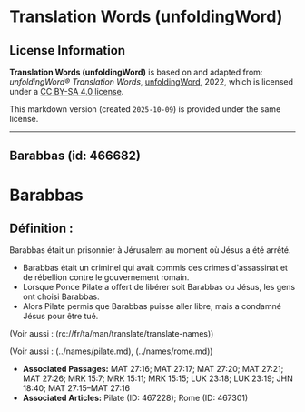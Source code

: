 # Translation Words (unfoldingWord)

## License Information

**Translation Words (unfoldingWord)** is based on and adapted from: _unfoldingWord® Translation Words_, [unfoldingWord](https://unfoldingword.org/utw), 2022, which is licensed under a [CC BY-SA 4.0 license](https://creativecommons.org/licenses/by-sa/4.0/legalcode.en).

This markdown version (created `2025-10-09`) is provided under the same license.



--------------------------------

## Barabbas (id: 466682)

Barabbas
========

Définition :
------------

Barabbas était un prisonnier à Jérusalem au moment où Jésus a été arrêté.

* Barabbas était un criminel qui avait commis des crimes d'assassinat et de rébellion contre le gouvernement romain.
* Lorsque Ponce Pilate a offert de libérer soit Barabbas ou Jésus, les gens ont choisi Barabbas.
* Alors Pilate permis que Barabbas puisse aller libre, mais a condamné Jésus pour être tué.

(Voir aussi : (rc://fr/ta/man/translate/translate\-names))

(Voir aussi : (../names/pilate.md), (../names/rome.md))

* **Associated Passages:** MAT 27:16; MAT 27:17; MAT 27:20; MAT 27:21; MAT 27:26; MRK 15:7; MRK 15:11; MRK 15:15; LUK 23:18; LUK 23:19; JHN 18:40; MAT 27:15–MAT 27:16
* **Associated Articles:** Pilate (ID: 467228); Rome (ID: 467301)


